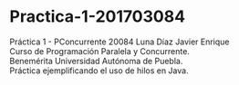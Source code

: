 # Practica-1-201703084  
Práctica 1 - PConcurrente 20084 Luna Díaz Javier Enrique  
Curso de Programación Paralela y Concurrente.  
Benemérita Universidad Autónoma de Puebla.  
Práctica ejemplificando el uso de hilos en Java.
